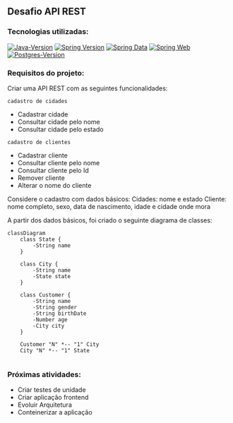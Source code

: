 ## Desafio API REST

### Tecnologias utilizadas:

[![Java-Version][java-image]][java-url]
[![Spring Version][spring-image]][spring-url]
[![Spring Data][spring-data-image]][spring-data-url]
[![Spring Web][spring-web-image]][spring-web-url]
[![Postgres-Version][postgres-image]][postgres-url]

### Requisitos do projeto:

Criar uma API REST com as seguintes funcionalidades:

`cadastro de cidades`
- Cadastrar cidade
- Consultar cidade pelo nome
- Consultar cidade pelo estado

`cadastro de clientes`
- Cadastrar cliente
- Consultar cliente pelo nome
- Consultar cliente pelo Id
- Remover cliente
- Alterar o nome do cliente

Considere o cadastro com dados básicos:
Cidades: nome e estado
Cliente: nome completo, sexo, data de nascimento, idade e cidade onde mora


A partir dos dados básicos, foi criado o seguinte diagrama de classes:
```mermaid
classDiagram
    class State {
        -String name
    }
    
    class City {
        -String name
        -State state
    }
    
    class Customer {
        -String name
        -String gender 
        -String birthDate
        -Number age
        -City city
    }
    
    Customer "N" *-- "1" City
    City "N" *-- "1" State
    
```

### Próximas atividades: 

- Criar testes de unidade
- Criar aplicação frontend
- Evoluir Arquitetura
- Conteinerizar a aplicação

[java-image]: https://img.shields.io/badge/microsoft_jdk-17.0.11-red
[java-url]: https://learn.microsoft.com/pt-br/java/openjdk/download
[spring-image]: https://img.shields.io/badge/spring_boot-3.2.5-green
[spring-url]: https://github.com/spring-projects/spring-boot/releases/tag/v3.2.5
[spring-data-image]: https://img.shields.io/badge/spring_data_jpa-3.2.5-green
[spring-data-url]: https://spring.io/projects/spring-data-jpa
[spring-web-image]: https://img.shields.io/badge/spring_web-3.2.5-green
[spring-web-url]: https://docs.spring.io/spring-boot/docs/current/reference/html/web.html
[postgres-image]: https://img.shields.io/badge/postgres-16.1-blue
[postgres-url]: https://www.postgresql.org/about/news/postgresql-161-155-1410-1313-1217-and-1122-released-2749/